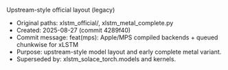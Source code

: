 Upstream-style official layout (legacy)

- Original paths: xlstm_official/, xlstm_metal_complete.py
- Created: 2025-08-27 (commit 4289f40)
- Commit message: feat(mps): Apple/MPS compiled backends + queued chunkwise for xLSTM
- Purpose: upstream-style model layout and early complete metal variant.
- Superseded by: xlstm_solace_torch.models and kernels.
